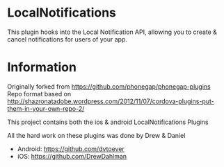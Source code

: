 # LocalNotifications

This plugin hooks into the Local Notification API, allowing you to create & cancel notifications for users of your app.

# Information
Originally forked from https://github.com/phonegap/phonegap-plugins
Repo format based on http://shazronatadobe.wordpress.com/2012/11/07/cordova-plugins-put-them-in-your-own-repo-2/

This project contains both the ios & android LocalNotifications Plugins

All the hard work on these plugins was done by Drew & Daniel
* Android: https://github.com/dvtoever
* iOS: https://github.com/DrewDahlman

